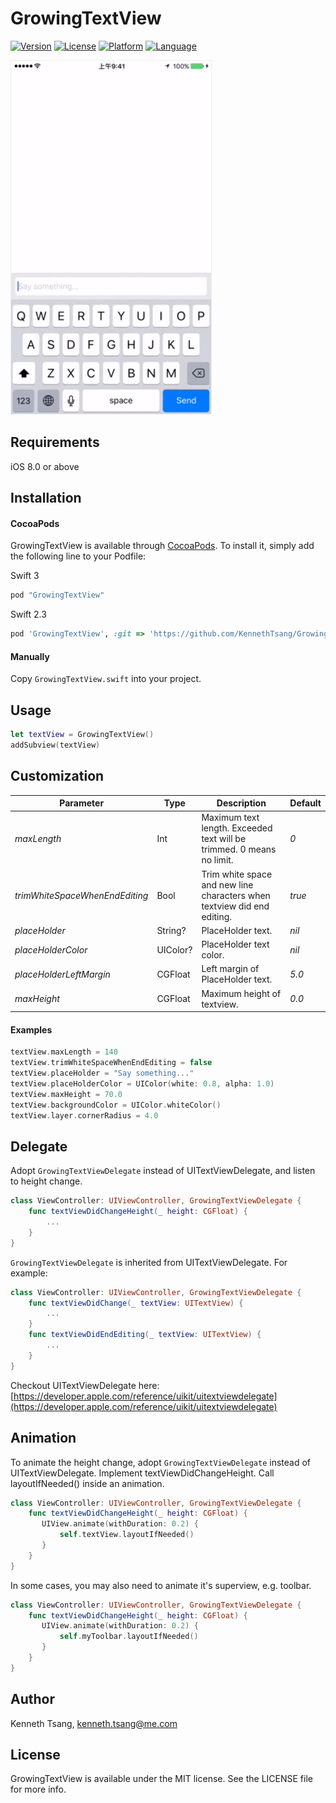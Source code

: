 # GrowingTextView

[![Version](https://img.shields.io/cocoapods/v/GrowingTextView.svg?style=flat)](http://cocoapods.org/pods/GrowingTextView)
[![License](https://img.shields.io/cocoapods/l/GrowingTextView.svg?style=flat)](http://cocoapods.org/pods/GrowingTextView)
[![Platform](https://img.shields.io/cocoapods/p/GrowingTextView.svg?style=flat)](http://cocoapods.org/pods/GrowingTextView)
[![Language](https://img.shields.io/badge/Swift-3.0-orange.svg?style=flat)](http://cocoapods.org/pods/GrowingTextView)

<img src="DEMO.gif" border=1 style="border-color:#eeeeee">

## Requirements

iOS 8.0 or above

## Installation

#### CocoaPods

GrowingTextView is available through [CocoaPods](http://cocoapods.org). To install
it, simply add the following line to your Podfile:

Swift 3<br>
```ruby
pod "GrowingTextView"
```

Swift 2.3<br>
```ruby
pod 'GrowingTextView', :git => 'https://github.com/KennethTsang/GrowingTextView.git', :branch => 'swift2'
```

#### Manually

Copy `GrowingTextView.swift` into your project.

## Usage

```swift
let textView = GrowingTextView()
addSubview(textView)
```

## Customization

Parameter | Type | Description | Default
--- | --- | --- | ---
*maxLength* | Int | Maximum text length. Exceeded text will be trimmed. 0 means no limit. | *0*
*trimWhiteSpaceWhenEndEditing* | Bool | Trim white space and new line characters when textview did end editing. | *true*
*placeHolder* | String? | PlaceHolder text. | *nil*
*placeHolderColor* | UIColor? | PlaceHolder text color. | *nil*
*placeHolderLeftMargin* | CGFloat | Left margin of PlaceHolder text. | *5.0*
*maxHeight* | CGFloat | Maximum height of textview. | *0.0*

#### Examples

```swift
textView.maxLength = 140
textView.trimWhiteSpaceWhenEndEditing = false
textView.placeHolder = "Say something..."
textView.placeHolderColor = UIColor(white: 0.8, alpha: 1.0)
textView.maxHeight = 70.0
textView.backgroundColor = UIColor.whiteColor()
textView.layer.cornerRadius = 4.0
```

## Delegate

Adopt `GrowingTextViewDelegate` instead of UITextViewDelegate, and listen to height change.

```swift
class ViewController: UIViewController, GrowingTextViewDelegate {
	func textViewDidChangeHeight(_ height: CGFloat) {
		...
	}
}
```

`GrowingTextViewDelegate` is inherited from UITextViewDelegate. For example:

```swift
class ViewController: UIViewController, GrowingTextViewDelegate {
    func textViewDidChange(_ textView: UITextView) {
    	...
    }
    func textViewDidEndEditing(_ textView: UITextView) {
    	...
    }
}
```

Checkout UITextViewDelegate here: [https://developer.apple.com/reference/uikit/uitextviewdelegate](https://developer.apple.com/reference/uikit/uitextviewdelegate)

## Animation

To animate the height change, adopt `GrowingTextViewDelegate` instead of UITextViewDelegate. Implement textViewDidChangeHeight. Call layoutIfNeeded() inside an animation. 

```swift
class ViewController: UIViewController, GrowingTextViewDelegate {
	func textViewDidChangeHeight(_ height: CGFloat) {
	   UIView.animate(withDuration: 0.2) {
	       self.textView.layoutIfNeeded()
	   }
	}
}
```

In some cases, you may also need to animate it's superview, e.g. toolbar.

```swift
class ViewController: UIViewController, GrowingTextViewDelegate {
	func textViewDidChangeHeight(_ height: CGFloat) {
	   UIView.animate(withDuration: 0.2) {
	       self.myToolbar.layoutIfNeeded()
	   }
	}
}
```

## Author

Kenneth Tsang, kenneth.tsang@me.com

## License

GrowingTextView is available under the MIT license. See the LICENSE file for more info.
